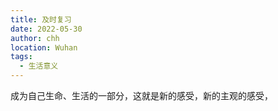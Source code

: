 ```yaml
---
title: 及时复习
date: 2022-05-30
author: chh
location: Wuhan
tags:
  - 生活意义
---
```


成为自己生命、生活的一部分，这就是新的感受，新的主观的感受，
